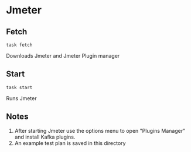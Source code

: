 # Jmeter

## Fetch
```
task fetch
```
Downloads Jmeter and Jmeter Plugin manager

## Start
```
task start
```
Runs Jmeter

## Notes
1. After starting Jmeter use the options menu to open "Plugins Manager" and install Kafka plugins.
2. An example test plan is saved in this directory
